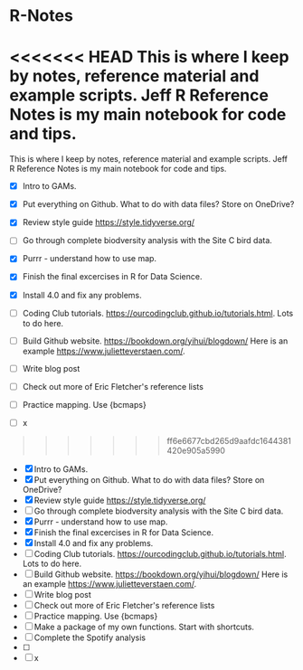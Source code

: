 # R-Notes

<<<<<<< HEAD
This is where I keep by notes, reference material and example scripts. Jeff R Reference Notes is my main notebook for code and tips.
=======
This is where I keep by notes, reference material and example scripts. 
Jeff R Reference Notes is my main notebook for code and tips.   

- [x] Intro to GAMs.
- [x] Put everything on Github. What to do with data files? Store on OneDrive?
- [x] Review style guide <https://style.tidyverse.org/>
- [ ] Go through complete biodversity analysis with the Site C bird data.
- [x] Purrr - understand how to use map. 
- [x] Finish the final excercises in R for Data Science.
- [x] Install 4.0 and fix any problems.
- [ ] Coding Club tutorials. <https://ourcodingclub.github.io/tutorials.html>. Lots to do here.
- [ ] Build Github website. https://bookdown.org/yihui/blogdown/ Here is an example <https://www.julietteverstaen.com/>.
- [ ] Write blog post
- [ ] Check out more of Eric Fletcher's reference lists
- [ ] Practice mapping. Use {bcmaps} 
- [ ] x


>>>>>>> ff6e6677cbd265d9aafdc1644381420e905a5990

-   [x] Intro to GAMs.
-   [x] Put everything on Github. What to do with data files? Store on OneDrive?
-   [x] Review style guide <https://style.tidyverse.org/>
-   [ ] Go through complete biodversity analysis with the Site C bird data.
-   [x] Purrr - understand how to use map.
-   [x] Finish the final excercises in R for Data Science.
-   [x] Install 4.0 and fix any problems.
-   [ ] Coding Club tutorials. <https://ourcodingclub.github.io/tutorials.html>. Lots to do here.
-   [ ] Build Github website. <https://bookdown.org/yihui/blogdown/> Here is an example <https://www.julietteverstaen.com/>.
-   [ ] Write blog post
-   [ ] Check out more of Eric Fletcher's reference lists
-   [ ] Practice mapping. Use {bcmaps}
-   [ ] Make a package of my own functions. Start with shortcuts.
-   [ ] Complete the Spotify analysis
-   [ ]
-   [ ] x
